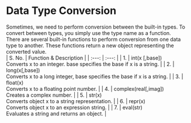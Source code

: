 # Data Type Conversion
Sometimes, we need to perform conversion between the built-in types. To convert between types, you simply use the type name as a function. <br>
There are several built-in functions to perform conversion from one data type to another. These functions return a new object representing the converted value. <br>
| S. No.  | Function & Description  |
| :---: | :---: |
| 1.  | int(x [,base]) <br> Converts x to an integer. base specifies the base if x is a string. |
| 2.  | long(x[,base]) <br> Converts x to a long integer, base specifies the base if x is a string. |
| 3.  | float(x) <br> Converts x to a floating point number.  |
| 4.  | complex(real[,imag]) <br> Creates a complex number. |
| 5.  | str(x) <br> Converts object x to a string representation. |
| 6.  | repr(x) <br> Converts object x to an expression string. |
| 7.  | eval(str) <br> Evaluates a string and returns an object.  |
